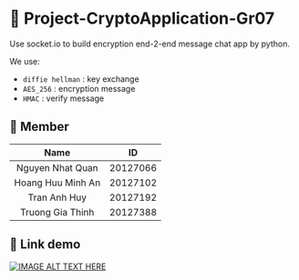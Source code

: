 # 🔑 Project-CryptoApplication-Gr07

Use socket.io to build encryption end-2-end message chat app by python.

We use:
- `diffie hellman` : key exchange
- `AES_256` : encryption message
- `HMAC` : verify message

## 🤝 Member
|Name             |ID       |
|:---------------:|:-------:|
|Nguyen Nhat Quan | 20127066|
|Hoang Huu Minh An| 20127102|
|Tran Anh Huy     | 20127192|
|Truong Gia Thinh | 20127388|

## 🔗 Link demo
[![IMAGE ALT TEXT HERE](https://img.youtube.com/vi/jyrVcCYvgus/0.jpg)](https://www.youtube.com/watch?v=jyrVcCYvgus)